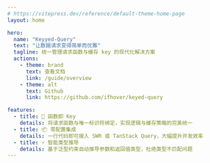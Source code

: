 ```yaml
---
# https://vitepress.dev/reference/default-theme-home-page
layout: home

hero:
  name: "Keyyed-Query"
  text: "让数据请求变得简单而优雅"
  tagline: 统一管理请求函数与缓存 key 的现代化解决方案
  actions:
    - theme: brand
      text: 查看文档
      link: /guide/overview
    - theme: alt
      text: Github
      link: https://github.com/ifhover/keyed-query

features:
  - title: 🔄 函数即 Key
    details: 将请求函数与唯一标识符绑定，实现逻辑与缓存策略的完美统一
  - title: 📦 零配置集成
    details: 一行代码即可接入 SWR 或 TanStack Query，大幅提升开发效率
  - title: ⚡ 智能类型推导
    details: 基于泛型约束自动推导参数和返回值类型，杜绝类型不匹配问题
---
```

